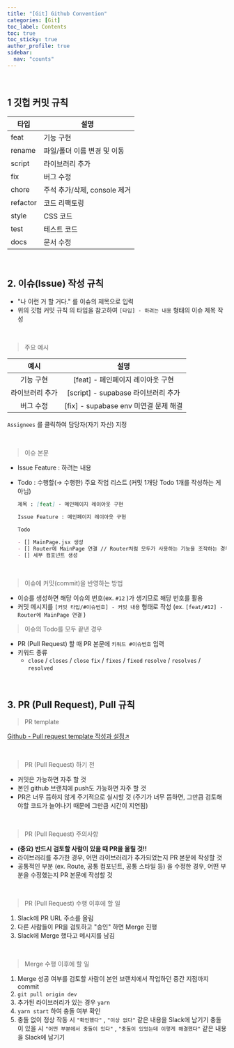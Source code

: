 ```yaml
---
title: "[Git] Github Convention"
categories: [Git]
toc_label: Contents
toc: true
toc_sticky: true
author_profile: true
sidebar:
  nav: "counts"
---
```


<br>

## 1 깃헙 커밋 규칙

| 타입     | 설명                         |
| -------- | ---------------------------- |
| feat     | 기능 구현                    |
| rename   | 파일/폴더 이름 변경 및 이동  |
| script   | 라이브러리 추가              |
| fix      | 버그 수정                    |
| chore    | 주석 추가/삭제, console 제거 |
| refactor | 코드 리팩토링                |
| style    | CSS 코드                     |
| test     | 테스트 코드                  |
| docs     | 문서 수정                    |

<br>

## 2. 이슈(Issue) 작성 규칙

- "나 이런 거 할 거다." 를 이슈의 제목으로 입력
- 위의 깃헙 커밋 규칙 의 타입을 참고하여 `[타입] - 하려는 내용` 형태의 이슈 제목 작성

<br>

> 주요 예시

|      예시       |                 설명                  |
| :-------------: | :-----------------------------------: |
|    기능 구현    |   [feat] - 페인페이지 레이아웃 구현   |
| 라이브러리 추가 |  [script] - supabase 라이브러리 추가  |
|    버그 수정    | [fix] - supabase env 미연결 문제 해결 |

`Assignees` 를 클릭하여 담당자(자기 자신) 지정

<br>

> 이슈 본문

- Issue Feature : 하려는 내용
- Todo : 수행할(→ 수행한) 주요 작업 리스트 (커밋 1개당 Todo 1개를 작성하는 게 아님)

  ```markdown
  제목 : [feat] - 메인페이지 레이아웃 구현

  Issue Feature : 메인페이지 레이아웃 구현

  Todo

  - [] MainPage.jsx 생성
  - [] Router에 MainPage 연결 // Router처럼 모두가 사용하는 기능을 조작하는 경우 반드시 Todo에 작성
  - [] 세부 컴포넌트 생성
  ```

<br>

> 이슈에 커밋(commit)을 반영하는 방법

- 이슈를 생성하면 해당 이슈의 번호(ex. `#12` )가 생기므로 해당 번호를 활용
- 커밋 메시지를 `[커밋 타입/#이슈번호] - 커밋 내용` 형태로 작성
  (ex. `[feat/#12] - Router에 MainPage 연결` )

> 이슈의 Todo를 모두 끝낸 경우

- PR (Pull Request) 할 때 PR 본문에 `키워드 #이슈번호` 입력
- 키워드 종류
  - `close` / `closes` / `close`
    `fix` / `fixes` / `fixed`
    `resolve` / `resolves` / `resolved`

<br>

## 3. PR (Pull Request), Pull 규칙

> PR template

[Github - Pull request template 작성과 설정↗](https://green-bin.tistory.com/16)

<br>

> PR (Pull Request) 하기 전

- 커밋은 가능하면 자주 할 것
- 본인 github 브랜치에 push도 가능하면 자주 할 것
- PR은 너무 뜸하지 않게 주기적으로 실시할 것 (주기가 너무 뜸하면, 그만큼 검토해야할 코드가 늘어나기 때문에 그만큼 시간이 지연됨)

<br>

> PR (Pull Request) 주의사항

- **(중요) 반드시 검토할 사람이 있을 때 PR을 올릴 것!!**
- 라이브러리를 추가한 경우, 어떤 라이브러리가 추가되었는지 PR 본문에 작성할 것
- 공통적인 부분 (ex. Route, 공통 컴포넌트, 공통 스타일 등) 을 수정한 경우, 어떤 부분을 수정했는지 PR 본문에 작성할 것

<br>

> PR (Pull Request) 수행 이후에 할 일

1.  Slack에 PR URL 주소를 올림
2.  다른 사람들이 PR을 검토하고 "승인" 하면 Merge 진행
3.  Slack에 Merge 했다고 메시지를 남김

<br>

> Merge 수행 이후에 할 일

1.  Merge 성공 여부를 검토할 사람이 본인 브랜치에서 작업하던 중간 지점까지 commit
2.  `git pull origin dev`
3.  추가된 라이브러리가 있는 경우 `yarn`
4.  `yarn start` 하여 충돌 여부 확인
5.  충돌 없이 정상 작동 시 `"확인했다"` , `"이상 없다"` 같은 내용을 Slack에 남기기
    충돌이 있을 시 `"어떤 부분에서 충돌이 있다"` , `"충돌이 있었는데 이렇게 해결했다"` 같은 내용을 Slack에 남기기

<br>
